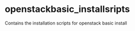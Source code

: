 openstackbasic_installsripts
============================

Contains the installation scripts for openstack basic install
